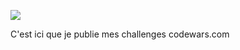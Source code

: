 ![](https://github.com/NoChip247/codechallenge/blob/c5f2660c720bc3542171a0f40ff27c1e5e050ad1/codewars_banner.png)

C'est ici que je publie mes challenges codewars.com
